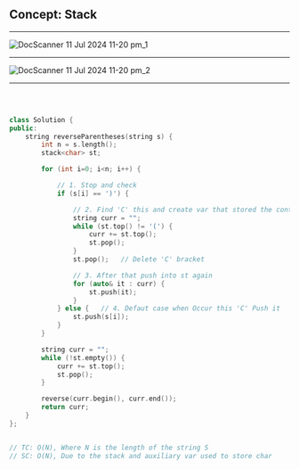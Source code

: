 
## Concept: Stack

<hr>

![DocScanner 11 Jul 2024 11-20 pm_1](https://github.com/Mehul237/CP-Resource/assets/117193057/82a9a758-7559-48e4-940c-3ff46221a020)

<hr>

![DocScanner 11 Jul 2024 11-20 pm_2](https://github.com/Mehul237/CP-Resource/assets/117193057/d33e16be-2c58-4619-b1f8-22de8daed83c)

<hr>
<br>

```cpp

class Solution {
public:
    string reverseParentheses(string s) {
        int n = s.length();
        stack<char> st;

        for (int i=0; i<n; i++) {

            // 1. Stop and check 
            if (s[i] == ')') {

                // 2. Find 'C' this and create var that stored the content b/w Opening and closing bracket
                string curr = "";
                while (st.top() != '(') {
                    curr += st.top();
                    st.pop();
                }
                st.pop();   // Delete 'C' bracket

                // 3. After that push into st again
                for (auto& it : curr) {
                    st.push(it);
                }
            } else {   // 4. Defaut case when Occur this 'C' Push it
                st.push(s[i]);
            }
        }

        string curr = "";
        while (!st.empty()) {
            curr += st.top();
            st.pop();
        }

        reverse(curr.begin(), curr.end());
        return curr;
    }
};


// TC: O(N), Where N is the length of the string S
// SC: O(N), Due to the stack and auxiliary var used to store char

```
